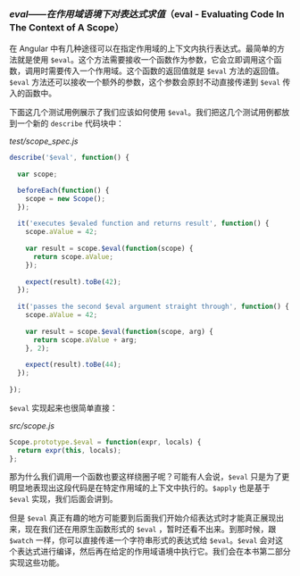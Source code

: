 ### $eval——在作用域语境下对表达式求值（$eval - Evaluating Code In The Context of A Scope）

在 Angular 中有几种途径可以在指定作用域的上下文内执行表达式。最简单的方法就是使用 `$eval`。这个方法需要接收一个函数作为参数，它会立即调用这个函数，调用时需要传入一个作用域。这个函数的返回值就是 `$eval` 方法的返回值。`$eval` 方法还可以接收一个额外的参数，这个参数会原封不动直接传递到 `$eval` 传入的函数中。

下面这几个测试用例展示了我们应该如何使用 `$eval`。我们把这几个测试用例都放到一个新的 `describe` 代码块中：

_test/scope_spec.js_

```js
describe('$eval', function() {
  
  var scope;

  beforeEach(function() {
    scope = new Scope();
  });
  
  it('executes $evaled function and returns result', function() {
    scope.aValue = 42;
  
    var result = scope.$eval(function(scope) {
      return scope.aValue;
    });
  
    expect(result).toBe(42);
  });
  
  it('passes the second $eval argument straight through', function() {
    scope.aValue = 42;
  
    var result = scope.$eval(function(scope, arg) {
      return scope.aValue + arg;
    }, 2);
  
    expect(result).toBe(44);
  });
  
});
```

`$eval` 实现起来也很简单直接：

_src/scope.js_

```js
Scope.prototype.$eval = function(expr, locals) {
  return expr(this, locals);
};
```

那为什么我们调用一个函数也要这样绕圈子呢？可能有人会说，`$eval` 只是为了更明显地表现出这段代码是在特定作用域的上下文中执行的。`$apply` 也是基于 `$eval` 实现，我们后面会讲到。

但是 `$eval` 真正有趣的地方可能要到后面我们开始介绍表达式时才能真正展现出来，现在我们还在用原生函数形式的 `$eval` ，暂时还看不出来。到那时候，跟 `$watch` 一样，你可以直接传递一个字符串形式的表达式给 `$eval`。`$eval` 会对这个表达式进行编译，然后再在给定的作用域语境中执行它。我们会在本书第二部分实现这些功能。
